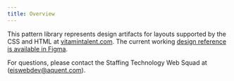 ```yaml
---
title: Overview
---
```

This pattern library represents design artifacts for layouts supported by the CSS and HTML at [vitamintalent.com](https://vitamintalent.com). The current working [design reference is available in Figma](https://www.figma.com/file/SXOptEtbwk2c3WAPOXJkzb/Vitamin-T---.COM-Detailed-Design?node-id=186%3A1257).

For questions, please contact the Staffing Technology Web Squad at (eiswebdev@aquent.com).